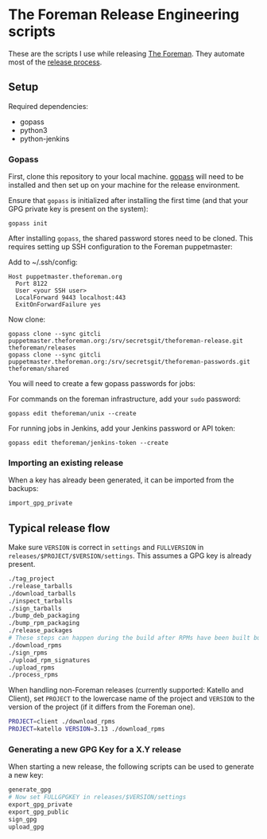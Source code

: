 # The Foreman Release Engineering scripts

These are the scripts I use while releasing [The Foreman](https://theforeman.org). They automate most of the [release process](https://github.com/theforeman/tool_belt/blob/master/procedures/foreman/release.md.erb).

## Setup

Required dependencies:

 * gopass
 * python3
 * python-jenkins

### Gopass

First, clone this repository to your local machine. [gopass](https://github.com/gopasspw/gopass) will need to be installed and then set up on your machine for the release environment.

Ensure that `gopass` is initialized after installing the first time (and that your GPG private key is present on the system):

```
gopass init
```

After installing `gopass`, the shared password stores need to be cloned. This requires setting up SSH configuration to the Foreman puppetmaster:

Add to ~/.ssh/config:

```
Host puppetmaster.theforeman.org
  Port 8122
  User <your SSH user>
  LocalForward 9443 localhost:443
  ExitOnForwardFailure yes
```

Now clone:

```
gopass clone --sync gitcli puppetmaster.theforeman.org:/srv/secretsgit/theforeman-release.git theforeman/releases
gopass clone --sync gitcli puppetmaster.theforeman.org:/srv/secretsgit/theforeman-passwords.git theforeman/shared
```

You will need to create a few gopass passwords for jobs:

For commands on the foreman infrastructure, add your `sudo` password:

```
gopass edit theforeman/unix --create
```

For running jobs in Jenkins, add your Jenkins password or API token:

```
gopass edit theforeman/jenkins-token --create
```

### Importing an existing release

When a key has already been generated, it can be imported from the backups:

```bash
import_gpg_private
```

## Typical release flow

Make sure `VERSION` is correct in `settings` and `FULLVERSION` in `releases/$PROJECT/$VERSION/settings`. This assumes a GPG key is already present.

```bash
./tag_project
./release_tarballs
./download_tarballs
./inspect_tarballs
./sign_tarballs
./bump_deb_packaging
./bump_rpm_packaging
./release_packages
# These steps can happen during the build after RPMs have been built but DEBs are still running
./download_rpms
./sign_rpms
./upload_rpm_signatures
./upload_rpms
./process_rpms
```

When handling non-Foreman releases (currently supported: Katello and Client), set `PROJECT` to the lowercase name of the project and `VERSION` to the version of the project (if it differs from the Foreman one).

```bash
PROJECT=client ./download_rpms
PROJECT=katello VERSION=3.13 ./download_rpms
```

### Generating a new GPG Key for a X.Y release

When starting a new release, the following scripts can be used to generate a new key:

```bash
generate_gpg
# Now set FULLGPGKEY in releases/$VERSION/settings
export_gpg_private
export_gpg_public
sign_gpg
upload_gpg
```
